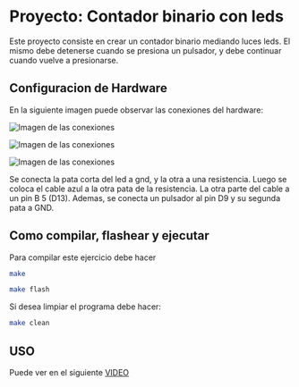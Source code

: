 # Proyecto: Contador binario con leds

Este proyecto consiste en crear un contador binario mediando luces leds. El mismo debe detenerse cuando se presiona un pulsador, y debe continuar cuando vuelve a presionarse.

## Configuracion de Hardware

En la siguiente imagen puede observar las conexiones del hardware:

![Imagen de las conexiones](https://i.imgur.com/eeqtYig.jpeg)

![Imagen de las conexiones](https://i.imgur.com/eF4pok4.jpeg)

![Imagen de las conexiones](https://i.imgur.com/NqsfsfL.jpeg)

Se conecta la pata corta del led a gnd, y la otra a una resistencia. Luego se coloca el cable azul a la otra pata de la resistencia. La otra parte del cable a un pin B 5 (D13). Ademas, se conecta un pulsador al pin D9 y su segunda pata a GND.

## Como compilar, flashear y ejecutar

Para compilar este ejercicio debe hacer

```bash
make

make flash
```

Si desea limpiar el programa debe hacer:

```bash
make clean
```

## USO

Puede ver en el siguiente [VIDEO](
https://drive.google.com/file/d/1jgjxhd4m-wsh-DNO-zi5_3AYDl93gmWp/view?usp=drive_link)